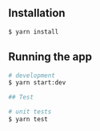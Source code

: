 ## Installation

```bash
$ yarn install
```

## Running the app

```bash
# development
$ yarn start:dev

## Test

# unit tests
$ yarn test